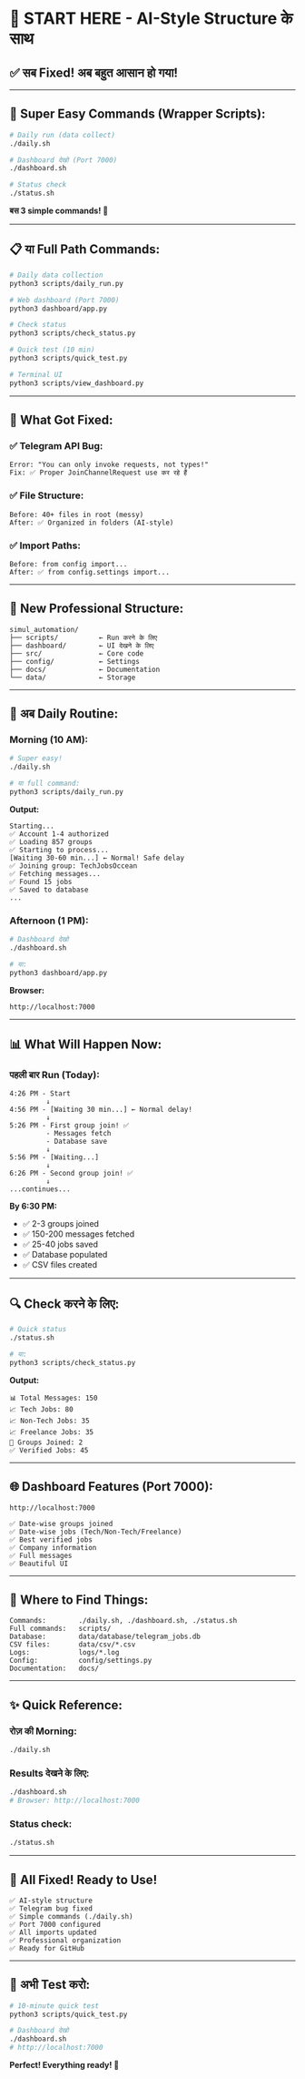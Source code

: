 # 🎯 START HERE - AI-Style Structure के साथ

## ✅ **सब Fixed! अब बहुत आसान हो गया!**

---

## 🚀 **Super Easy Commands (Wrapper Scripts):**

```bash
# Daily run (data collect)
./daily.sh

# Dashboard देखो (Port 7000)
./dashboard.sh

# Status check
./status.sh
```

**बस 3 simple commands! 🎉**

---

## 📋 **या Full Path Commands:**

```bash
# Daily data collection
python3 scripts/daily_run.py

# Web dashboard (Port 7000)
python3 dashboard/app.py

# Check status
python3 scripts/check_status.py

# Quick test (10 min)
python3 scripts/quick_test.py

# Terminal UI
python3 scripts/view_dashboard.py
```

---

## 🔧 **What Got Fixed:**

### ✅ **Telegram API Bug:**
```
Error: "You can only invoke requests, not types!" 
Fix: ✅ Proper JoinChannelRequest use कर रहे हैं
```

### ✅ **File Structure:**
```
Before: 40+ files in root (messy)
After: ✅ Organized in folders (AI-style)
```

### ✅ **Import Paths:**
```
Before: from config import...
After: ✅ from config.settings import...
```

---

## 📁 **New Professional Structure:**

```
simul_automation/
├── scripts/          ← Run करने के लिए
├── dashboard/        ← UI देखने के लिए
├── src/              ← Core code
├── config/           ← Settings
├── docs/             ← Documentation
└── data/             ← Storage
```

---

## 🎯 **अब Daily Routine:**

### **Morning (10 AM):**

```bash
# Super easy!
./daily.sh

# या full command:
python3 scripts/daily_run.py
```

**Output:**
```
Starting...
✅ Account 1-4 authorized
✅ Loading 857 groups
✅ Starting to process...
[Waiting 30-60 min...] ← Normal! Safe delay
✅ Joining group: TechJobsOccean
✅ Fetching messages...
✅ Found 15 jobs
✅ Saved to database
...
```

### **Afternoon (1 PM):**

```bash
# Dashboard देखो
./dashboard.sh

# या:
python3 dashboard/app.py
```

**Browser:**
```
http://localhost:7000
```

---

## 📊 **What Will Happen Now:**

### **पहली बार Run (Today):**

```
4:26 PM - Start
         ↓
4:56 PM - [Waiting 30 min...] ← Normal delay!
         ↓
5:26 PM - First group join! ✅
         - Messages fetch
         - Database save
         ↓
5:56 PM - [Waiting...]
         ↓
6:26 PM - Second group join! ✅
         ↓
...continues...
```

**By 6:30 PM:**
- ✅ 2-3 groups joined
- ✅ 150-200 messages fetched
- ✅ 25-40 jobs saved
- ✅ Database populated
- ✅ CSV files created

---

## 🔍 **Check करने के लिए:**

```bash
# Quick status
./status.sh

# या:
python3 scripts/check_status.py
```

**Output:**
```
📊 Total Messages: 150
📈 Tech Jobs: 80
📈 Non-Tech Jobs: 35
📈 Freelance Jobs: 35
🔗 Groups Joined: 2
✅ Verified Jobs: 45
```

---

## 🌐 **Dashboard Features (Port 7000):**

```
http://localhost:7000

✅ Date-wise groups joined
✅ Date-wise jobs (Tech/Non-Tech/Freelance)
✅ Best verified jobs
✅ Company information
✅ Full messages
✅ Beautiful UI
```

---

## 📁 **Where to Find Things:**

```
Commands:        ./daily.sh, ./dashboard.sh, ./status.sh
Full commands:   scripts/
Database:        data/database/telegram_jobs.db
CSV files:       data/csv/*.csv
Logs:            logs/*.log
Config:          config/settings.py
Documentation:   docs/
```

---

## ✨ **Quick Reference:**

### **रोज़ की Morning:**
```bash
./daily.sh
```

### **Results देखने के लिए:**
```bash
./dashboard.sh
# Browser: http://localhost:7000
```

### **Status check:**
```bash
./status.sh
```

---

## 🎉 **All Fixed! Ready to Use!**

```
✅ AI-style structure
✅ Telegram bug fixed
✅ Simple commands (./daily.sh)
✅ Port 7000 configured
✅ All imports updated
✅ Professional organization
✅ Ready for GitHub
```

---

## 🚀 **अभी Test करो:**

```bash
# 10-minute quick test
python3 scripts/quick_test.py

# Dashboard देखो
./dashboard.sh
# http://localhost:7000
```

**Perfect! Everything ready! 🌟**


